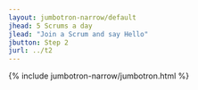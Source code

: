 ```yaml
---
layout: jumbotron-narrow/default
jhead: 5 Scrums a day
jlead: "Join a Scrum and say Hello"
jbutton: Step 2
jurl: ../t2
---
```


{% include jumbotron-narrow/jumbotron.html %}

